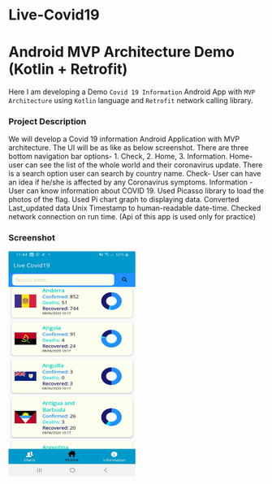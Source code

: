 # Live-Covid19
# Android MVP Architecture Demo (Kotlin + Retrofit)
Here I am developing a Demo `Covid 19 Information` Android App with `MVP Architecture` using `Kotlin` language and `Retrofit` network calling library.
### Project Description
We will develop a Covid 19 information  Android Application with MVP architecture. 
The UI will be as like as below screenshot. 
There are three bottom navigation bar options- 1. Check, 2. Home, 3. Information. 
Home- user can see the list of the whole world and their coronavirus update. 
There is a search option user can search by country name. 
Check- User can have an idea if he/she is affected by any Coronavirus symptoms. 
Information - User can know information about COVID 19.
Used Picasso library to load the photos of the flag. 
Used Pi chart graph to displaying data.
Converted Last_updated data Unix Timestamp to human-readable date-time.
Checked network connection on run time.
(Api of this app is used only for practice)
### Screenshot
<img src="https://raw.githubusercontent.com/anwarch0wdhury/Live_covid19--MVP/master/Screenshot/screenshot_1.png" width="250" height="444" />